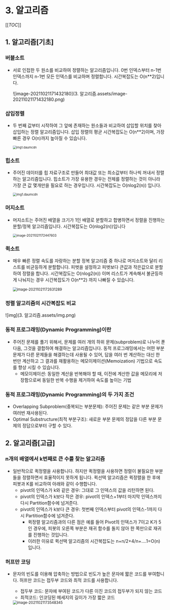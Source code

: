 # 3. 알고리즘

[[_TOC_]]

## 1. 알고리즘[기초]

### 버블소트

- 서로 인접한 두 원소를 비교하여 정렬하는 알고리즘입니다. 0번 인덱스부터 n-1번 인덱스까지 n-1번 모든 인덱스를 비교하며 정렬합니다. 시간복잡도는 O(n\*\*2)입니다.

  ![image-20211021171432180](3. 알고리즘.assets/image-20211021171432180.png)



### 삽입정렬

- 두 번째 값부터 시작하여 그 앞에 존재하는 원소들과 비교하여 삽입할 위치를 찾아 삽입하는 정렬 알고리즘입니다. 삽입 정렬의 평균 시간복잡도는 O(n\*\*2)이며, 가장 빠른 경우 O(n)까지 높아질 수 있습니다.

  <img src="3. 알고리즘.assets/img1.daumcdn-16348048955891.png" alt="img1.daumcdn" style="zoom:67%;" />



### 힙소트

- 주어진 데이터를 힙 자료구조로 만들어 최대값 또는 최소값부터 하나씩 꺼내서 정렬하는 알고리즘입니다. 힙소트가 가장 유용한 경우는 전체를 정렬하는 것이 아니라 가장 큰 값 몇개만을 필요로 하는 경우입니다. 시간복잡도는 O(nlog2(n)) 입니다.

  <img src="3. 알고리즘.assets/img1.daumcdn.png" alt="img1.daumcdn" style="zoom:70%;" />



### 머지소트

- 머지소트는 주어진 배열을 크기가 1인 배열로 분할하고 합병하면서 정렬을 진행하는 분할/정복 알고리즘입니다. 시간복잡도는 O(nlog2(n))입니다

  <img src="3. 알고리즘.assets/image-20211021172447603.png" alt="image-20211021172447603" style="zoom:70%;" />



### 퀵소트

- 매우 빠른 정렬 속도를 자랑하는 분할 정복 알고리즘 중 하나로 머지소트와 달리 리스트를 비균등하게 분할합니다. 피벗을 설정하고 피벗보다 큰값과 작은값으로 분할하여 정렬을 합니다. 시간복잡도는 O(nlog2(n)) 이며 리스트가 계속해서 불균등하게 나눠지는 경우 시간복잡도가 O(n\*\*2) 까지 나빠질 수 있습니다.

  <img src="3. 알고리즘.assets/image-20211021172631289.png" alt="image-20211021172631289" style="zoom:80%;" />



### 정렬 알고리즘의 시간복잡도 비교

![img](3. 알고리즘.assets/img.png)



### 동적 프로그래밍(Dynamic Programming)이란

- 주어진 문제를 풀기 위해서, 문제를 여러 개의 하위 문제(subproblem)로 나누어 푼 다음, 그것을 결합하여 해결하는 알고리즘입니다. 동적 프로그래밍에서는 어떤 부분 문제가 다른 문제들을 해결하는데 사용될 수 있어, 답을 여러 번 계산하는 대신 한 번만 계산하고 그 결과를 재활용하는 메모이제이션(Memoization) 기법으로 속도를 향상 시킬 수 있습니다.
  - 메모이제이션: 동일한 계산을 반복해야 할 때, 이전에 계산한 값을 메모리에 저장함으로써 동일한 반복 수행을 제거하여 속도를 높이는 기법



### 동적 프로그래밍(Dynamic Programming)의 두 가지 조건

- Overlapping Subproblem(중복되는 부분문제): 주어진 문제는 같은 부분 문제가 여러번 재사용된다.
- Optimal Substructure(최적 부분구조): 새로운 부분 문제의 정답을 다른 부분 문제의 정답으로부터 구할 수 있다.



## 2. 알고리즘[고급]

### n개의 배열에서 k번째로 큰 수를 찾는 알고리즘

- 일반적으로 퀵정렬을 사용합니다. 하지만 퀵정렬을 사용하면 정렬이 불필요한 부분들을 정렬하면서 효율적이지 못하게 됩니다. 퀵선택 알고리즘은 퀵정렬을 한 후에 피봇과 K를 비교하여 아래와 같이 수행합니다.
  - pivot의 인덱스가 k와 같은 경우: 그대로 그 인덱스의 값을 리턴하면 된다.
  - pivot의 인덱스가 k보다 작은 경우: pivot의 인덱스+1부터 마지막 인덱스까지 다시 Partition함수에 넘겨준다.
  - pivot의 인덱스가 k보다 큰 경우: 첫번째 인덱스부터 pivot의 인덱스-1까지 다시 Partition함수에 넘겨준다.
    - 퀵정렬 알고리즘과의 다른 점은 예를 들어 Pivot의 인덱스가 7이고 K가 5인 경우에, 피봇의 오른쪽 부분은 재귀 함수를 돌지 않아 한 쪽만으로 재귀를 진행하는 것입니다.
    - 이러한 이유로 퀵선택 알고리즘의 시간복잡도는 n+n/2+4/n+....1=O(n) 입니다.



### 허프만 코딩

- 문자의 빈도를 이용해 압축하는 방법으로 빈도가 높은 문자에 짧은 코드를 부여합니다. 허프만 코드는 접두부 코드와 최적 코드를 사용합니다.

  - 접두부 코드: 문자에 부여된 코드가 다른 이진 코드의 접두부가 되지 않는 코드
  - 최적코드: 인코딩된 메세지의 길이가 가장 짧은 코드

  <img src="3. 알고리즘.assets/image-20211021173548345.png" alt="image-20211021173548345" style="zoom:80%;" />
